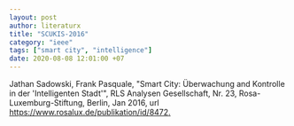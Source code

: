 ```yaml
---
layout: post
author: literaturx
title: "SCUKIS-2016"
category: "ieee"
tags: ["smart city", "intelligence"]
date: 2020-08-08 12:01:00 +07
---
```


Jathan Sadowski, Frank Pasquale, "Smart City: Überwachung and Kontrolle in der 'Intelligenten Stadt'", RLS Analysen Gesellschaft, Nr. 23, Rosa-Luxemburg-Stiftung, Berlin, Jan 2016, url <https://www.rosalux.de/publikation/id/8472>[.](https://drive.google.com/file/d/1le47Dn6dNE3TpVo4obolw-8Lkiq1Tnv5/view?usp=sharing)